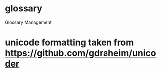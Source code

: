 # glossary
Glossary Management


# unicode formatting taken from https://github.com/gdraheim/unicoder